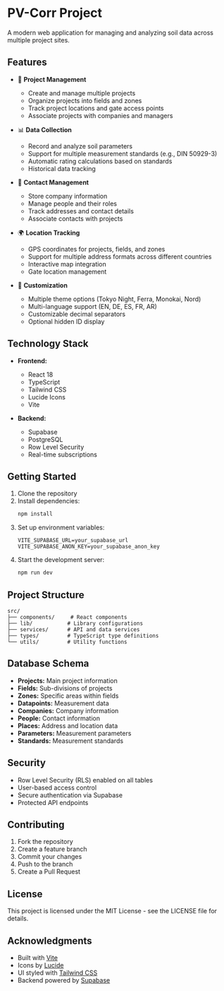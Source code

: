 # PV-Corr Project

A modern web application for managing and analyzing soil data across multiple project sites.

## Features

- 🏢 **Project Management**

  - Create and manage multiple projects
  - Organize projects into fields and zones
  - Track project locations and gate access points
  - Associate projects with companies and managers

- 📊 **Data Collection**

  - Record and analyze soil parameters
  - Support for multiple measurement standards (e.g., DIN 50929-3)
  - Automatic rating calculations based on standards
  - Historical data tracking

- 👥 **Contact Management**

  - Store company information
  - Manage people and their roles
  - Track addresses and contact details
  - Associate contacts with projects

- 🌍 **Location Tracking**

  - GPS coordinates for projects, fields, and zones
  - Support for multiple address formats across different countries
  - Interactive map integration
  - Gate location management

- 🎨 **Customization**
  - Multiple theme options (Tokyo Night, Ferra, Monokai, Nord)
  - Multi-language support (EN, DE, ES, FR, AR)
  - Customizable decimal separators
  - Optional hidden ID display

## Technology Stack

- **Frontend:**

  - React 18
  - TypeScript
  - Tailwind CSS
  - Lucide Icons
  - Vite

- **Backend:**
  - Supabase
  - PostgreSQL
  - Row Level Security
  - Real-time subscriptions

## Getting Started

1. Clone the repository
2. Install dependencies:
   ```bash
   npm install
   ```
3. Set up environment variables:
   ```env
   VITE_SUPABASE_URL=your_supabase_url
   VITE_SUPABASE_ANON_KEY=your_supabase_anon_key
   ```
4. Start the development server:
   ```bash
   npm run dev
   ```

## Project Structure

```
src/
├── components/     # React components
├── lib/           # Library configurations
├── services/      # API and data services
├── types/         # TypeScript type definitions
└── utils/         # Utility functions
```

## Database Schema

- **Projects:** Main project information
- **Fields:** Sub-divisions of projects
- **Zones:** Specific areas within fields
- **Datapoints:** Measurement data
- **Companies:** Company information
- **People:** Contact information
- **Places:** Address and location data
- **Parameters:** Measurement parameters
- **Standards:** Measurement standards

## Security

- Row Level Security (RLS) enabled on all tables
- User-based access control
- Secure authentication via Supabase
- Protected API endpoints

## Contributing

1. Fork the repository
2. Create a feature branch
3. Commit your changes
4. Push to the branch
5. Create a Pull Request

## License

This project is licensed under the MIT License - see the LICENSE file for details.

## Acknowledgments

- Built with [Vite](https://vitejs.dev/)
- Icons by [Lucide](https://lucide.dev/)
- UI styled with [Tailwind CSS](https://tailwindcss.com/)
- Backend powered by [Supabase](https://supabase.com/)
